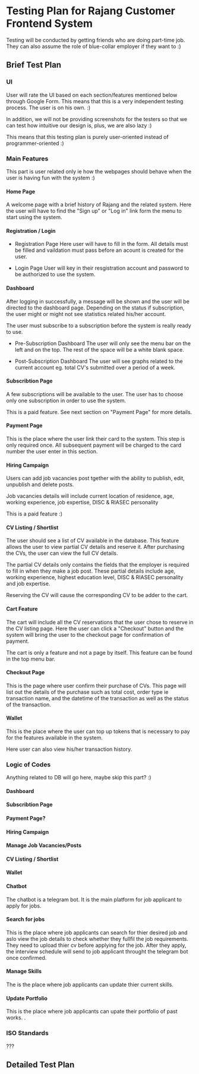 # Testing Plan for Rajang Customer Frontend System

Testing will be conducted by getting friends who are doing part-time job. They 
can also assume the role of blue-collar employer if they want to :)

## Brief Test Plan

### UI
User will rate the UI based on each section/features mentioned below through Google Form.
This means that this is a very independent testing process. The user is on his own. :)

In addition, we will not be providing screenshots for the testers so that we can 
test how intuitive our design is, plus, we are also lazy :) 

This means that this testing plan is purely user-oriented instead of 
programmer-oriented :)

### Main Features
This part is user related only ie how the webpages should behave when the user 
is having fun with the system :)

#### Home Page
A welcome page with a brief history of Rajang and the related system.
Here the user will have to find the "Sign up" or "Log in" link form the menu to 
start using the system.

#### Registration / Login
- Registration Page
Here user will have to fill in the form. All details must be filled and 
vaildation must pass before an acount is created for the user.

- Login Page
User will key in their resgistration account and password to be authorized to 
use the system.

#### Dashboard
After logging in successfully, a message will be shown and the user will be 
directed to the dashboard page. Depending on the status if subscription, the user
might or might not see statistics related his/her account.

The user must subscribe to a subscription before the system is really ready to 
use.

- Pre-Subscription Dashboard
The user will only see the menu bar on the left and on the top. The rest of the 
space will be a white blank space.

- Post-Subscription Dashboard
The user will see graphs related to the current account eg. total CV's submitted 
over a period of a week.

#### Subscribtion Page
A few subscriptions will be available to the user. The user has to choose only
one subscription in order to use the system.

This is a paid feature. See next section on "Payment Page" for more details.

#### Payment Page
This is the place where the user link their card to the system. This step is only
required once. All subsequent payment will be charged to the card number the user
enter in this section.

#### Hiring Campaign
Users can add job vacancies post tgether with the ability to publish, edit, 
unpublish and delete posts.

Job vacancies details will include current location of residence, age, working 
experience, job expertise, DISC & RIASEC personality

This is a paid feature :)

#### CV Listing / Shortlist
The user should see a list of CV available in the database. This feature allows
the user to view partial CV details and reserve it. After purchasing the CVs, 
the user can view the full CV details.

The partial CV details only contains the fields that the employer is required to 
fill in when they make a job post. These partial details include age, working 
experience, highest education level, DISC & RIASEC personality and job expertise.

Reserving the CV will cause the corresponding CV to be adder to the cart.

#### Cart Feature
The cart will include all the CV reservations that the user chose to reserve in 
the CV listing page. Here the user can click a "Checkout" button and the system 
will bring the user to the checkout page for confirmation of payment.

The cart is only a feature and not a page by itself. This feature can be found 
in the top menu bar.

#### Checkout Page
This is the page where user confirm their purchase of CVs. This page will list 
out the details of the purchase such as total cost, order type ie transaction 
name, and the datetime of the transaction as well as the status of the transaction.

#### Wallet
This is the place where the user can top up tokens that is necessary to pay for 
the features available in the system.

Here user can also view his/her transaction history.

### Logic of Codes
Anything related to DB will go here, maybe skip this part? :)
#### Dashboard
#### Subscribtion Page
#### Payment Page?
#### Hiring Campaign
#### Manage Job Vacancies/Posts
#### CV Listing / Shortlist
#### Wallet

#### Chatbot
The chatbot is a telegram bot. It is the main platform for job applicant to 
apply for jobs.

#### Search for jobs
This is the place where job applicants can search for thier desired job and aslo 
view the job details to check whether they fullfil the job requirements.
They need to upload thier cv before applying for the job. After they apply, the 
interview schedule will send to job applicant throught the telegram bot once confirmed.

#### Manage Skills
The is the place where job applicants can update thier current skills.

#### Update Portfolio
This is the place where job applicants can upate their portfolio of past works.
.
### ISO Standards
???

## Detailed Test Plan




